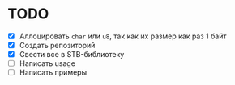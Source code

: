 # TODO

- [x] Аллоцировать `char` или `u8`, так как их размер как раз 1 байт
- [x] Создать репозиторий
- [x] Свести все в STB-библиотеку
- [ ] Написать usage
- [ ] Написать примеры
